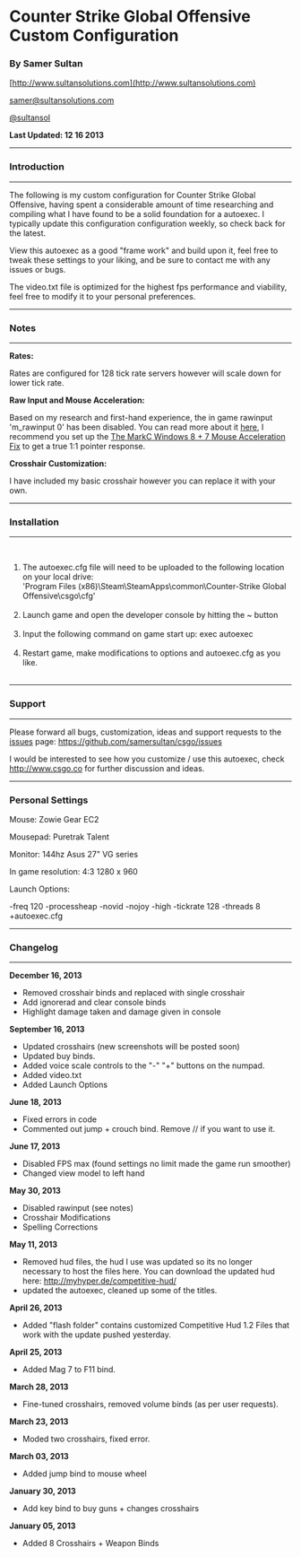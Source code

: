 # Counter Strike Global Offensive Custom Configuration #

### By Samer Sultan ###
[http://www.sultansolutions.com](http://www.sultansolutions.com)

[samer@sultansolutions.com](mailto:samer@sultansolutions.com)

[@sultansol](https://twitter.com/sultansol)




**Last Updated: 12 16 2013**

---

### Introduction ###

---

The following is my custom configuration for Counter Strike Global Offensive, having spent a considerable amount of time researching and compiling what I have found to be a solid foundation for a autoexec.  I typically update this configuration configuration weekly, so check back for the latest. 



View this autoexec as a good "frame work" and build upon it, feel free to tweak these settings to your liking, and be sure to contact me with any issues or bugs. 

The video.txt file is optimized for the highest fps performance and viability, feel free to modify it to your personal preferences. 

---

### Notes ###

---

**Rates:**

Rates are configured for 128 tick rate servers however will scale down for lower tick rate. 
<br />

**Raw Input and Mouse Acceleration:**

Based on my research and first-hand experience, the in game rawinput 'm_rawinput 0' has been disabled. You can read more about it [here](http://www.reddit.com/r/GlobalOffensive/comments/1f8km4/csgo_raw_input_faulty/), I recommend you set up the [The MarkC Windows 8 + 7 Mouse Acceleration Fix](http://donewmouseaccel.blogspot.com/2010/03/markc-windows-7-mouse-acceleration-fix.html) to get a true 1:1 pointer response. 

**Crosshair Customization:**

I have included my basic crosshair however you can replace it with your own. 



---

### Installation ###

---


<br />

<ol>
<li>The autoexec.cfg file will need to be uploaded to the following location on your local drive: 
<br />
'Program Files (x86)\Steam\SteamApps\common\Counter-Strike Global Offensive\csgo\cfg'
</li>

<br />
<li>Launch game and open the developer console by hitting the ~ button </li>
<br />
<li>Input the following command on game start up: exec autoexec </li>
<br />
<li>Restart game, make modifications to options and autoexec.cfg as you like. </li>
<br />
</ol>



---

### Support ###

---

Please forward all bugs, customization, ideas and support requests to the [issues](https://github.com/samersultan/csgo/issues) page: https://github.com/samersultan/csgo/issues

I would be interested to see how you customize / use this autoexec, check http://www.csgo.co for further discussion  and ideas. 


---

### Personal Settings ###

Mouse: Zowie Gear EC2 

Mousepad: Puretrak Talent

Monitor: 144hz Asus 27" VG series

In game resolution: 4:3 1280 x 960 

Launch Options: 

-freq 120 -processheap -novid -nojoy -high -tickrate 128 -threads 8 +autoexec.cfg 


---

### Changelog ###

---

**December 16, 2013**

* Removed crosshair binds and replaced with single crosshair 
* Add ignorerad and clear console binds
* Highlight damage taken and damage given in console 


**September 16, 2013**

* Updated crosshairs (new screenshots will be posted soon)
* Updated buy binds.
* Added voice scale controls to the "-" "+" buttons on the numpad. 
* Added video.txt
* Added Launch Options


**June 18, 2013**

* Fixed errors in code
* Commented out jump + crouch bind. Remove // if you want to use it. 

**June 17, 2013**

* Disabled FPS max (found settings no limit made the game run smoother)
* Changed view model to left hand


**May 30, 2013**

* Disabled rawinput (see notes)
* Crosshair Modifications 
* Spelling Corrections 



**May 11, 2013**

* Removed hud files, the hud I use was updated so its no longer necessary to host the files here. You can download the updated hud here: http://myhyper.de/competitive-hud/
* updated the autoexec, cleaned up some of the titles. 



**April 26, 2013**

* Added "flash folder" contains customized Competitive Hud 1.2 Files that work with the update pushed yesterday. 


**April 25, 2013**

* Added Mag 7 to F11 bind. 

**March 28, 2013**

* Fine-tuned crosshairs, removed volume binds (as per user requests). 

**March 23, 2013**

* Moded two crosshairs, fixed error. 

**March 03, 2013**

* Added jump bind to mouse wheel

**January 30, 2013**

* Add key bind to buy guns + changes crosshairs 

**January 05, 2013**

* Added 8 Crosshairs + Weapon Binds